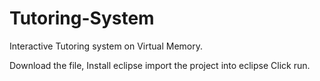 # Tutoring-System
Interactive Tutoring system on Virtual Memory.

Download the file,
Install eclipse
import the project into eclipse
Click run.
